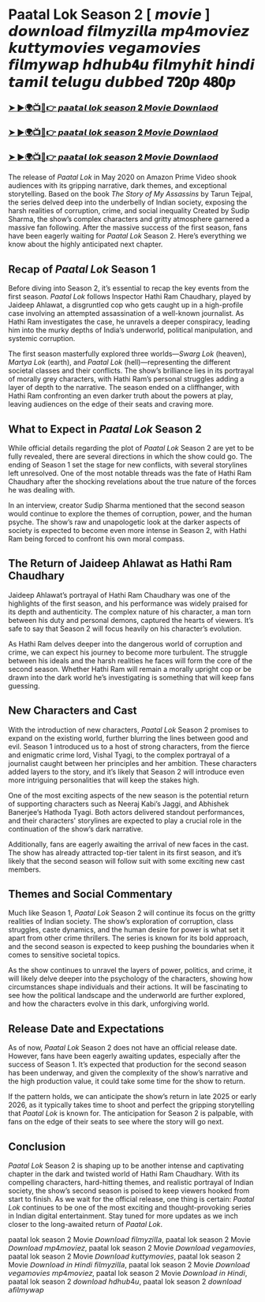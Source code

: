 # Paatal Lok Season 2 [ 𝙢𝙤𝙫𝙞𝙚 ] 𝙙𝙤𝙬𝙣𝙡𝙤𝙖𝙙 𝙛𝙞𝙡𝙢𝙮𝙯𝙞𝙡𝙡𝙖 𝙢𝙥4𝙢𝙤𝙫𝙞𝙚𝙯 𝙠𝙪𝙩𝙩𝙮𝙢𝙤𝙫𝙞𝙚𝙨 𝙫𝙚𝙜𝙖𝙢𝙤𝙫𝙞𝙚𝙨 𝙛𝙞𝙡𝙢𝙮𝙬𝙖𝙥 𝙝𝙙𝙝𝙪𝙗𝟒𝙪 𝙛𝙞𝙡𝙢𝙮𝙝𝙞𝙩 𝙝𝙞𝙣𝙙𝙞 𝙩𝙖𝙢𝙞𝙡 𝙩𝙚𝙡𝙪𝙜𝙪 𝙙𝙪𝙗𝙗𝙚𝙙 𝟕𝟐𝟎𝙥 𝟒𝟖𝟎𝙥
<h3><a href="https://movieslink.short.gy/Paatal-lok">➤ ►🌍📺📱👉 𝙥𝙖𝙖𝙩𝙖𝙡 𝙡𝙤𝙠 𝙨𝙚𝙖𝙨𝙤𝙣 𝟐 𝙈𝙤𝙫𝙞𝙚 𝘿𝙤𝙬𝙣𝙡𝙖𝙤𝙙</a></h3>

<h3><a href="https://movieslink.short.gy/Paatal-lok">➤ ►🌍📺📱👉 𝙥𝙖𝙖𝙩𝙖𝙡 𝙡𝙤𝙠 𝙨𝙚𝙖𝙨𝙤𝙣 𝟐 𝙈𝙤𝙫𝙞𝙚 𝘿𝙤𝙬𝙣𝙡𝙖𝙤𝙙</a></h3>

<h3><a href="https://movieslink.short.gy/Paatal-lok">➤ ►🌍📺📱👉 𝙥𝙖𝙖𝙩𝙖𝙡 𝙡𝙤𝙠 𝙨𝙚𝙖𝙨𝙤𝙣 𝟐 𝙈𝙤𝙫𝙞𝙚 𝘿𝙤𝙬𝙣𝙡𝙖𝙤𝙙</a></h3>

The release of *Paatal Lok* in May 2020 on Amazon Prime Video shook audiences with its gripping narrative, dark themes, and exceptional storytelling. Based on the book *The Story of My Assassins* by Tarun Tejpal, the series delved deep into the underbelly of Indian society, exposing the harsh realities of corruption, crime, and social inequality Created by Sudip Sharma, the show’s complex characters and gritty atmosphere garnered a massive fan following. After the massive success of the first season, fans have been eagerly waiting for *Paatal Lok* Season 2. Here’s everything we know about the highly anticipated next chapter.

## Recap of *Paatal Lok* Season 1

Before diving into Season 2, it’s essential to recap the key events from the first season. *Paatal Lok* follows Inspector Hathi Ram Chaudhary, played by Jaideep Ahlawat, a disgruntled cop who gets caught up in a high-profile case involving an attempted assassination of a well-known journalist. As Hathi Ram investigates the case, he unravels a deeper conspiracy, leading him into the murky depths of India’s underworld, political manipulation, and systemic corruption.

The first season masterfully explored three worlds—*Swarg Lok* (heaven), *Martya Lok* (earth), and *Paatal Lok* (hell)—representing the different societal classes and their conflicts. The show’s brilliance lies in its portrayal of morally grey characters, with Hathi Ram’s personal struggles adding a layer of depth to the narrative. The season ended on a cliffhanger, with Hathi Ram confronting an even darker truth about the powers at play, leaving audiences on the edge of their seats and craving more.

## What to Expect in *Paatal Lok* Season 2

While official details regarding the plot of *Paatal Lok* Season 2 are yet to be fully revealed, there are several directions in which the show could go. The ending of Season 1 set the stage for new conflicts, with several storylines left unresolved. One of the most notable threads was the fate of Hathi Ram Chaudhary after the shocking revelations about the true nature of the forces he was dealing with.

In an interview, creator Sudip Sharma mentioned that the second season would continue to explore the themes of corruption, power, and the human psyche. The show’s raw and unapologetic look at the darker aspects of society is expected to become even more intense in Season 2, with Hathi Ram being forced to confront his own moral compass.

## The Return of Jaideep Ahlawat as Hathi Ram Chaudhary

Jaideep Ahlawat’s portrayal of Hathi Ram Chaudhary was one of the highlights of the first season, and his performance was widely praised for its depth and authenticity. The complex nature of his character, a man torn between his duty and personal demons, captured the hearts of viewers. It’s safe to say that Season 2 will focus heavily on his character’s evolution.

As Hathi Ram delves deeper into the dangerous world of corruption and crime, we can expect his journey to become more turbulent. The struggle between his ideals and the harsh realities he faces will form the core of the second season. Whether Hathi Ram will remain a morally upright cop or be drawn into the dark world he’s investigating is something that will keep fans guessing.

## New Characters and Cast

With the introduction of new characters, *Paatal Lok* Season 2 promises to expand on the existing world, further blurring the lines between good and evil. Season 1 introduced us to a host of strong characters, from the fierce and enigmatic crime lord, Vishal Tyagi, to the complex portrayal of a journalist caught between her principles and her ambition. These characters added layers to the story, and it’s likely that Season 2 will introduce even more intriguing personalities that will keep the stakes high.

One of the most exciting aspects of the new season is the potential return of supporting characters such as Neeraj Kabi’s Jaggi, and Abhishek Banerjee’s Hathoda Tyagi. Both actors delivered standout performances, and their characters' storylines are expected to play a crucial role in the continuation of the show’s dark narrative.

Additionally, fans are eagerly awaiting the arrival of new faces in the cast. The show has already attracted top-tier talent in its first season, and it’s likely that the second season will follow suit with some exciting new cast members.

## Themes and Social Commentary

Much like Season 1, *Paatal Lok* Season 2 will continue its focus on the gritty realities of Indian society. The show’s exploration of corruption, class struggles, caste dynamics, and the human desire for power is what set it apart from other crime thrillers. The series is known for its bold approach, and the second season is expected to keep pushing the boundaries when it comes to sensitive societal topics.

As the show continues to unravel the layers of power, politics, and crime, it will likely delve deeper into the psychology of the characters, showing how circumstances shape individuals and their actions. It will be fascinating to see how the political landscape and the underworld are further explored, and how the characters evolve in this dark, unforgiving world.

## Release Date and Expectations

As of now, *Paatal Lok* Season 2 does not have an official release date. However, fans have been eagerly awaiting updates, especially after the success of Season 1. It’s expected that production for the second season has been underway, and given the complexity of the show’s narrative and the high production value, it could take some time for the show to return.

If the pattern holds, we can anticipate the show’s return in late 2025 or early 2026, as it typically takes time to shoot and perfect the gripping storytelling that *Paatal Lok* is known for. The anticipation for Season 2 is palpable, with fans on the edge of their seats to see where the story will go next.

## Conclusion

*Paatal Lok* Season 2 is shaping up to be another intense and captivating chapter in the dark and twisted world of Hathi Ram Chaudhary. With its compelling characters, hard-hitting themes, and realistic portrayal of Indian society, the show’s second season is poised to keep viewers hooked from start to finish. As we wait for the official release, one thing is certain: *Paatal Lok* continues to be one of the most exciting and thought-provoking series in Indian digital entertainment. Stay tuned for more updates as we inch closer to the long-awaited return of *Paatal Lok*.

paatal lok season 2 Movie 𝘋𝘰𝘸𝘯𝘭𝘰𝘢𝘥 𝘧𝘪𝘭𝘮𝘺𝘻𝘪𝘭𝘭𝘢, paatal lok season 2 Movie 𝘋𝘰𝘸𝘯𝘭𝘰𝘢𝘥 𝘮𝘱4𝘮𝘰𝘷𝘪𝘦𝘻, paatal lok season 2 Movie 𝘋𝘰𝘸𝘯𝘭𝘰𝘢𝘥 𝘷𝘦𝘨𝘢𝘮𝘰𝘷𝘪𝘦𝘴, paatal lok season 2 Movie 𝘋𝘰𝘸𝘯𝘭𝘰𝘢𝘥 𝘬𝘶𝘵𝘵𝘺𝘮𝘰𝘷𝘪𝘦𝘴, paatal lok season 2 Movie 𝘋𝘰𝘸𝘯𝘭𝘰𝘢𝘥 𝘪𝘯 𝘏𝘪𝘯𝘥𝘪 𝘧𝘪𝘭𝘮𝘺𝘻𝘪𝘭𝘭𝘢, paatal lok season 2 Movie 𝘋𝘰𝘸𝘯𝘭𝘰𝘢𝘥 𝘷𝘦𝘨𝘢𝘮𝘰𝘷𝘪𝘦𝘴 𝘮𝘱4𝘮𝘰𝘷𝘪𝘦𝘻, paatal lok season 2 Movie 𝘋𝘰𝘸𝘯𝘭𝘰𝘢𝘥 𝘪𝘯 𝘏𝘪𝘯𝘥𝘪, paatal lok season 2 𝘥𝘰𝘸𝘯𝘭𝘰𝘢𝘥 𝘩𝘥𝘩𝘶𝘣4𝘶, paatal lok season 2 𝘥𝘰𝘸𝘯𝘭𝘰𝘢𝘥 𝘢𝘧𝘪𝘭𝘮𝘺𝘸𝘢𝘱
